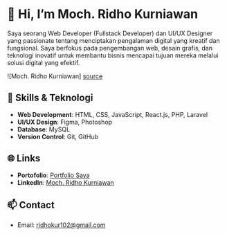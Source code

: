 # 👋 Hi, I’m **Moch. Ridho Kurniawan**

Saya seorang Web Developer (Fullstack Developer) dan UI/UX Designer yang passionate tentang menciptakan pengalaman digital yang kreatif dan fungsional. Saya berfokus pada pengembangan web, desain grafis, dan teknologi inovatif untuk membantu bisnis mencapai tujuan mereka melalui solusi digital yang efektif.

![Moch. Ridho Kurniawan]
[source](https://github.com/user-attachments/assets/fb028c5f-b1f7-4d3f-9cb4-5114eeb46b36)


## 🚀 **Skills & Teknologi**

- **Web Development**: HTML, CSS, JavaScript, React.js, PHP, Laravel
- **UI/UX Design**: Figma, Photoshop
- **Database**: MySQL
- **Version Control**: Git, GitHub

## 🌐 **Links**

- **Portofolio**: [Portfolio Saya](https://mrdhkrnwn-portfolio.netlify.app/)
- **LinkedIn**: [Moch. Ridho Kurniawan](https://linkedin.com/in/moch-ridho-kurniawan)

## 📫 **Contact**

- Email: [ridhokur102@gmail.com](mailto:your-email@example.com)
